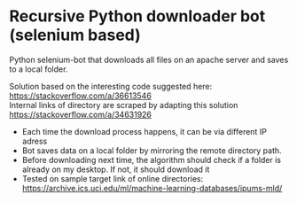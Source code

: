 # Recursive Python downloader bot (selenium based)
Python selenium-bot that downloads all files on an apache server and saves to a local folder.

Solution based on the interesting code suggested here: https://stackoverflow.com/a/36613546 <br />
Internal links of directory are scraped by adapting this solution https://stackoverflow.com/a/34631926

- Each time the download process happens, it can be via different IP adress
- Bot saves data on a local folder by mirroring the remote directory path. 
- Before downloading next time, the algorithm should check if a folder is already on my desktop. If not, it should download it
- Tested on sample target link of online directories: https://archive.ics.uci.edu/ml/machine-learning-databases/ipums-mld/
